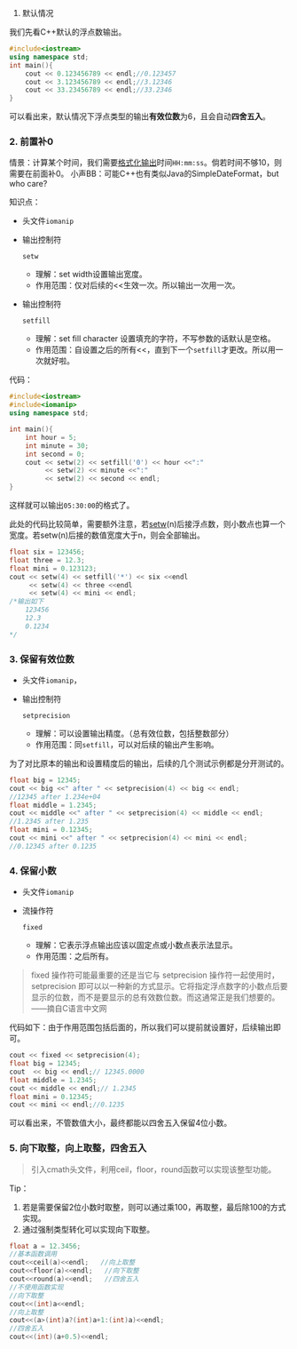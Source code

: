 > 

1. 默认情况

我们先看C++默认的浮点数输出。

```cpp
#include<iostream>
using namespace std;
int main(){
	cout << 0.123456789 << endl;//0.123457
	cout << 3.123456789 << endl;//3.12346
	cout << 33.23456789 << endl;//33.2346
} 
```

可以看出来，默认情况下浮点类型的输出**有效位数**为6，且会自动**四舍五入**。

### 2. 前置补0

情景：计算某个时间，我们需要[格式化输出](https://so.csdn.net/so/search?q=格式化输出&spm=1001.2101.3001.7020)时间`HH:mm:ss`。倘若时间不够10，则需要在前面补0。
小声BB：可能C++也有类似Java的SimpleDateFormat，but who care?

知识点：

- 头文件`iomanip`

- 输出控制符

  ```
  setw
  ```

  - 理解：set width设置输出宽度。
  - 作用范围：仅对后续的<<生效一次。所以输出一次用一次。

- 输出控制符

  ```
  setfill
  ```

  - 理解：set fill character 设置填充的字符，不写参数的话默认是空格。
  - 作用范围：自设置之后的所有<<，直到下一个`setfill`才更改。所以用一次就好啦。

代码：

```cpp
#include<iostream>
#include<iomanip>
using namespace std;

int main(){
	int hour = 5;
	int minute = 30;
	int second = 0;	
	cout << setw(2) << setfill('0') << hour <<":" 
		 << setw(2) << minute <<":"
		 << setw(2) << second << endl;
} 
```

这样就可以输出`05:30:00`的格式了。

此处的代码比较简单，需要额外注意，若[setw](https://so.csdn.net/so/search?q=setw&spm=1001.2101.3001.7020)(n)后接浮点数，则小数点也算一个宽度。若setw(n)后接的数值宽度大于n，则会全部输出。

```cpp
float six = 123456;
float three = 12.3;
float mini = 0.123123;
cout << setw(4) << setfill('*') << six <<endl 
	 << setw(4) << three <<endl
	 << setw(4) << mini << endl;
/*输出如下 
	123456
	12.3
	0.1234
*/
```

### 3. 保留有效位数

- 头文件`iomanip`，

- 输出控制符

  ```
  setprecision
  ```

  - 理解：可以设置输出精度。（总有效位数，包括整数部分）
  - 作用范围：同`setfill`，可以对后续的输出产生影响。

为了对比原本的输出和设置精度后的输出，后续的几个测试示例都是分开测试的。

```cpp
float big = 12345;
cout << big <<" after " << setprecision(4) << big << endl;
//12345 after 1.234e+04
float middle = 1.2345;	
cout << middle <<" after " << setprecision(4) << middle << endl;
//1.2345 after 1.235
float mini = 0.12345;
cout << mini <<" after " << setprecision(4) << mini << endl;
//0.12345 after 0.1235
```

### 4. 保留小数

- 头文件`iomanip`

- 流操作符

  ```
  fixed
  ```

  - 理解：它表示浮点输出应该以固定点或小数点表示法显示。
  - 作用范围：之后所有。

> fixed 操作符可能最重要的还是当它与 setprecision 操作符一起使用时，setprecision 即可以以一种新的方式显示。它将指定浮点数字的小数点后要显示的位数，而不是要显示的总有效数位数。而这通常正是我们想要的。
> ——摘自C语言中文网

代码如下：由于作用范围包括后面的，所以我们可以提前就设置好，后续输出即可。

```cpp
cout << fixed << setprecision(4);	
float big = 12345;
cout  << big << endl;// 12345.0000
float middle = 1.2345;	
cout << middle << endl;// 1.2345
float mini = 0.12345;
cout << mini << endl;//0.1235
```

可以看出来，不管数值大小，最终都能以四舍五入保留4位小数。

### 5. 向下取整，向上取整，四舍五入

> 引入cmath头文件，利用ceil，floor，round函数可以实现该整型功能。

Tip：

1. 若是需要保留2位小数时取整，则可以通过乘100，再取整，最后除100的方式实现。
2. 通过强制类型转化可以实现向下取整。

```cpp
float a = 12.3456;
//基本函数调用
cout<<ceil(a)<<endl;   //向上取整
cout<<floor(a)<<endl;   //向下取整
cout<<round(a)<<endl;   //四舍五入
//不使用函数实现
//向下取整
cout<<(int)a<<endl;
//向上取整
cout<<(a>(int)a?(int)a+1:(int)a)<<endl;
//四舍五入
cout<<(int)(a+0.5)<<endl;
```